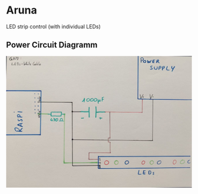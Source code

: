 # Aruna
LED strip control (with individual LEDs)


## Power Circuit Diagramm

<img src="media/circuit_diagram_LEDs_power.jpg"></img>

